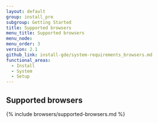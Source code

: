 ```yaml
---
layout: default
group: install_pre
subgroup: Getting Started
title: Supported browsers
menu_title: Supported browsers
menu_node:
menu_order: 3
version: 2.1
github_link: install-gde/system-requirements_browsers.md
functional_areas:
  - Install
  - System
  - Setup
---
```


## Supported browsers
{% include browsers/supported-browsers.md %}
